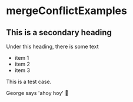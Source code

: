 # mergeConflictExamples

## This is a secondary heading
Under this heading, there is some text

- item 1
- item 2
- item 3

This is a test case.

George says 'ahoy hoy' :wave:
